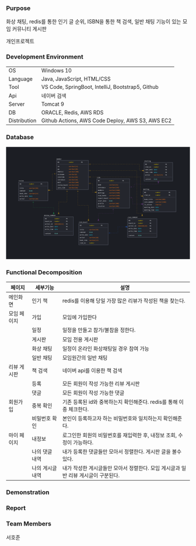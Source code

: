 
### Purpose
화상 채팅, redis를 통한 인기 글 순위, ISBN을 통한 책 검색, 일반 채팅 기능이 있는 모임 커뮤니티 게시판

개인프로젝트

### Development Environment

|              |                                                   |
| ------------ | ------------------------------------------------- |
| OS           | Windows 10                                        |
| Language     | Java, JavaScript, HTML/CSS                        |
| Tool         | VS Code, SpringBoot, IntelliJ, Bootstrap5, Github |
| Api          | 네이버 검색                                        |
| Server       | Tomcat 9                                          |
| DB           | ORACLE, Redis, AWS RDS                            |
| Distribution | Github Actions, AWS Code Deploy, AWS S3, AWS EC2  |

### Database
![image](https://github.com/seoHJ99/BookClub/blob/main/%EB%B6%81%ED%81%B4%EB%9F%BD%20erd.png)


### Functional Decomposition

| 페이지           | 세부기능             | 설명                                                       |
| ---------------- | -------------------- | ---------------------------------------------------------- |
| 메인화면          | 인기 책             | redis를 이용해 당일 가장 많은 리뷰가 작성된 책을 찾는다.                    |
| 모임 페이지       | 가입           | 모임에 가입한다 |
|                  | 일정         | 일정을 만들고 참가/불참을 정한다.                                           |
|                  | 게시판       | 모임 전용 게시판                                      |
|                  | 화상 채팅            | 일정이 온라인 화상채팅일 경우 참여 가능                 |
|                  | 일반 채팅            | 모임원간의 일반 채팅                 |
| 리뷰 게시판       | 책 검색          | 네이버 api를 이용한 책 검색                   |
|                  | 등록       | 모든 회원이 작성 가능한 리뷰 게시판                                 |
|                  | 댓글    | 모든 회원이 작성 가능한 댓글                               |
| 회원가입         | 중복 확인 | 기존 등록된 id와 중복하는지 확인해준다. redis를 통해 이중 체크한다. |
|                 | 비밀번호 확인             | 본인이 등록하고자 하는 비밀번호와 일치하는지 확인해준다.                     |
| 마이 페이지      | 내정보            | 로그인한 회원의 비밀번호를 재입력한 후, 내정보 조회, 수정이 가능하다.              |
|                 | 나의 댓글 내역            | 내가 등록한 댓글들만 모아서 정렬한다. 게시판 글을 볼수 있다.                             |
|                 | 나의 게시글 내역            |  내가 작성한 게시글들만 모아서 정렬한다. 모임 게시글과 일반 리뷰 게시글이 구분된다.       |

### Demonstration


### Report


### Team Members

서호준
